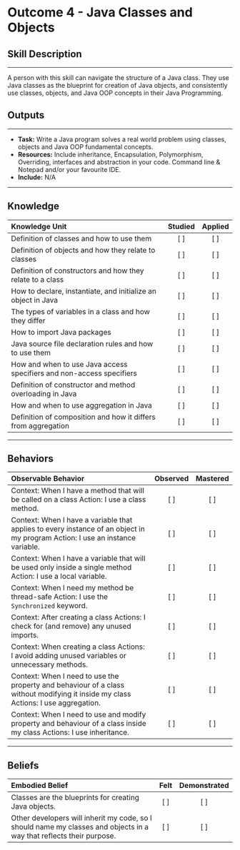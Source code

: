# Outcome 4 - Java Classes and Objects

## Skill Description
----------
A person with this skill can navigate the structure of  a Java class. They use Java classes as the blueprint for creation of Java objects, and consistently use classes, objects, and Java OOP concepts  in their Java Programming.


## Outputs
----------
- **Task:** Write a Java program solves a real world problem using classes, objects and Java OOP fundamental concepts.
- **Resources:** Include inheritance, Encapsulation, Polymorphism, Overriding, interfaces and abstraction in your code. Command line & Notepad and/or your favourite IDE.
- **Include:** N/A

----------
## **Knowledge**


| Knowledge Unit   |      Studied      | Applied |
|:-------------|:------------------:|:--------:|
| Definition of classes and how to use them | [ ] | [ ]  |
| Definition of objects and how they relate to classes  | [ ] | [ ]  |
| Definition of constructors and how they relate to a class  | [ ] | [ ]  |
| How to declare, instantiate, and initialize an object in Java | [ ] | [ ]  |
| The types of variables in a class and how they differ | [ ] | [ ]  |
| How to import Java packages | [ ] | [ ]  |
| Java source file declaration rules and how to use them | [ ] | [ ]  |
| How and when to use Java access specifiers and non-access specifiers | [ ] | [ ]  |
| Definition of constructor and method overloading in Java | [ ] | [ ]  |
| How and when to use aggregation in Java | [ ] | [ ]  |
| Definition of composition and how it differs from aggregation | [ ] | [ ]  |

----------


## **Behaviors**

| Observable Behavior   |      Observed      | Mastered |
|:-------------|:------------------:|:--------:|
| Context: When I have a method that will be called on a class Action: I use a class method. | [ ] | [ ]  |
| Context: When I have a variable that applies to every instance of an object in my program Action: I use an instance variable. | [ ] | [ ]  |
| Context: When I have a variable that will be used only inside a single method Action: I use a local variable. | [ ] | [ ]  |
| Context: When I need my method be thread-safe Action: I use the `Synchronized` keyword. | [ ] | [ ]  |
| Context: After creating a class Actions: I check for (and remove) any unused imports. | [ ] | [ ]  |
| Context: When creating a class Actions: I avoid adding unused variables or unnecessary methods. | [ ] | [ ]  |
| Context: When I need to use the property and behaviour of a class without modifying it inside my class Actions: I use aggregation. | [ ] | [ ]  |
| Context: When I need to use and modify property and behaviour of a class inside my class Actions: I use inheritance. | [ ] | [ ]  |


----------
## **Beliefs**


| Embodied Belief   |      Felt      | Demonstrated |
|:-------------|:------------------:|:--------:|
| Classes are the blueprints for creating Java objects. | [ ] | [ ]  |
| Other developers will inherit my code, so I should name my classes and objects in a way that reflects their purpose. | [ ] | [ ]  |


